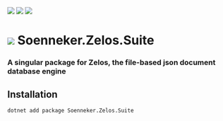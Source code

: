 ﻿[![](https://img.shields.io/nuget/v/soenneker.zelos.suite.svg?style=for-the-badge)](https://www.nuget.org/packages/soenneker.zelos.suite/)
[![](https://img.shields.io/github/actions/workflow/status/soenneker/soenneker.zelos.suite/publish-package.yml?style=for-the-badge)](https://github.com/soenneker/soenneker.zelos.suite/actions/workflows/publish-package.yml)
[![](https://img.shields.io/nuget/dt/soenneker.zelos.suite.svg?style=for-the-badge)](https://www.nuget.org/packages/soenneker.zelos.suite/)

# ![](https://user-images.githubusercontent.com/4441470/224455560-91ed3ee7-f510-4041-a8d2-3fc093025112.png) Soenneker.Zelos.Suite
### A singular package for Zelos, the file-based json document database engine

## Installation

```
dotnet add package Soenneker.Zelos.Suite
```
